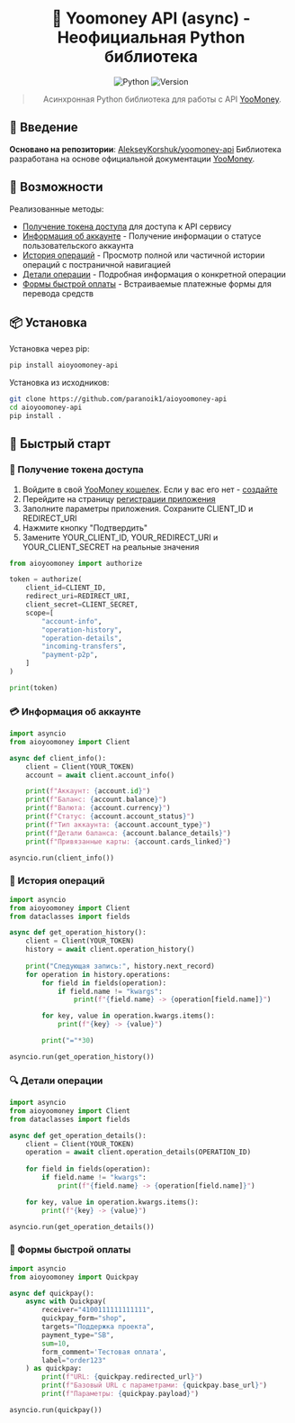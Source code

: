 
<div align=center>

# 🚀 Yoomoney API (async) - Неофициальная Python библиотека

![Python](https://img.shields.io/badge/python-3.12+-blue.svg)
![Version](https://img.shields.io/pypi/v/aioyoomoney-api)

> Асинхронная Python библиотека для работы с API [YooMoney](https://yoomoney.ru).

</div>

## 📖 Введение

**Основано на репозитории**: [AlekseyKorshuk/yoomoney-api](https://github.com/AlekseyKorshuk/yoomoney-api)
Библиотека разработана на основе официальной документации [YooMoney](https://yoomoney.ru/docs/wallet).

## 🌟 Возможности

Реализованные методы:

- [Получение токена доступа](#access-token) для доступа к API сервису
- [Информация об аккаунте](#client-info) - Получение информации о статусе пользовательского аккаунта
- [История операций](#operation-history) - Просмотр полной или частичной истории операций с постраничной навигацией
- [Детали операции](#operation-details) - Подробная информация о конкретной операции
- [Формы быстрой оплаты](#quickpay-forms) - Встраиваемые платежные формы для перевода средств

## 📦 Установка

Установка через pip:

```bash
pip install aioyoomoney-api
```

Установка из исходников:

```bash
git clone https://github.com/paranoik1/aioyoomoney-api
cd aioyoomoney-api
pip install .
```

## 🚀 Быстрый старт

### <a name="access-token"></a>🔑 Получение токена доступа

1. Войдите в свой [YooMoney кошелек](https://yoomoney.ru). Если у вас его нет - [создайте](https://yoomoney.ru/reg)
2. Перейдите на страницу [регистрации приложения](https://yoomoney.ru/myservices/new)
3. Заполните параметры приложения. Сохраните CLIENT_ID и REDIRECT_URI
4. Нажмите кнопку "Подтвердить"
5. Замените YOUR_CLIENT_ID, YOUR_REDIRECT_URI и YOUR_CLIENT_SECRET на реальные значения

```python
from aioyoomoney import authorize

token = authorize(
    client_id=CLIENT_ID,
    redirect_uri=REDIRECT_URI,
    client_secret=CLIENT_SECRET,
    scope=[
        "account-info",
        "operation-history",
        "operation-details",
        "incoming-transfers",
        "payment-p2p",
    ]
)

print(token)
```

### <a name="client-info"></a>💳 Информация об аккаунте

```python
import asyncio
from aioyoomoney import Client

async def client_info():
    client = Client(YOUR_TOKEN)
    account = await client.account_info()

    print(f"Аккаунт: {account.id}")
    print(f"Баланс: {account.balance}")
    print(f"Валюта: {account.currency}")
    print(f"Статус: {account.account_status}")
    print(f"Тип аккаунта: {account.account_type}")
    print(f"Детали баланса: {account.balance_details}")
    print(f"Привязанные карты: {account.cards_linked}")

asyncio.run(client_info())
```

### <a name="operation-history"></a>📜 История операций

```python
import asyncio
from aioyoomoney import Client
from dataclasses import fields

async def get_operation_history():
    client = Client(YOUR_TOKEN)
    history = await client.operation_history()
    
    print("Следующая запись:", history.next_record)
    for operation in history.operations:
        for field in fields(operation):
            if field.name != "kwargs":
                print(f"{field.name} -> {operation[field.name]}")

        for key, value in operation.kwargs.items():
            print(f"{key} -> {value}")

        print("="*30)

asyncio.run(get_operation_history())
```

### <a name="operation-details"></a>🔍 Детали операции

```python
import asyncio
from aioyoomoney import Client
from dataclasses import fields

async def get_operation_details():
    client = Client(YOUR_TOKEN)
    operation = await client.operation_details(OPERATION_ID)
    
    for field in fields(operation):
        if field.name != "kwargs":
            print(f"{field.name} -> {operation[field.name]}")

    for key, value in operation.kwargs.items():
        print(f"{key} -> {value}")

asyncio.run(get_operation_details())
```

### <a name="quickpay-forms"></a>💸 Формы быстрой оплаты

```python
import asyncio
from aioyoomoney import Quickpay

async def quickpay():
    async with Quickpay(
        receiver="4100111111111111",
        quickpay_form="shop",
        targets="Поддержка проекта",
        payment_type="SB",
        sum=10,
        form_comment='Тестовая оплата',
        label="order123"
    ) as quickpay:
        print(f"URL: {quickpay.redirected_url}")
        print(f"Базовый URL с параметрами: {quickpay.base_url}")
        print(f"Параметры: {quickpay.payload}")

asyncio.run(quickpay())
```
